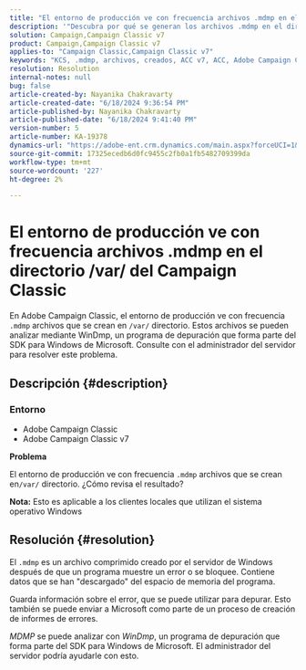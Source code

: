 ```yaml
---
title: "El entorno de producción ve con frecuencia archivos .mdmp en el directorio /var/ del Campaign Classic"
description: '"Descubra por qué se generan los archivos .mdmp en el directorio /var de Adobe Campaign Classic. Consulte esto con el administrador del servidor".'
solution: Campaign,Campaign Classic v7
product: Campaign,Campaign Classic v7
applies-to: "Campaign Classic,Campaign Classic v7"
keywords: "KCS, .mdmp, archivos, creados, ACC v7, ACC, Adobe Campaign Classic, Adobe Campaign Classic v7, preguntas frecuentes"
resolution: Resolution
internal-notes: null
bug: false
article-created-by: Nayanika Chakravarty
article-created-date: "6/18/2024 9:36:54 PM"
article-published-by: Nayanika Chakravarty
article-published-date: "6/18/2024 9:41:40 PM"
version-number: 5
article-number: KA-19378
dynamics-url: "https://adobe-ent.crm.dynamics.com/main.aspx?forceUCI=1&pagetype=entityrecord&etn=knowledgearticle&id=e082efdf-ba2d-ef11-840a-000d3a5b439f"
source-git-commit: 17325ecedb6d0fc9455c2fb0a1fb5482709399da
workflow-type: tm+mt
source-wordcount: '227'
ht-degree: 2%

---
```


# El entorno de producción ve con frecuencia archivos .mdmp en el directorio /var/ del Campaign Classic


En Adobe Campaign Classic, el entorno de producción ve con frecuencia `.mdmp` archivos que se crean en `/var/` directorio. Estos archivos se pueden analizar mediante WinDmp, un programa de depuración que forma parte del SDK para Windows de Microsoft. Consulte con el administrador del servidor para resolver este problema.

## Descripción {#description}


### <b>Entorno</b>

- Adobe Campaign Classic
- Adobe Campaign Classic v7


<b>Problema</b>

El entorno de producción ve con frecuencia `.mdmp` archivos que se crean en`/var/` directorio. ¿Cómo revisa el resultado?

<b>Nota:</b> Esto es aplicable a los clientes locales que utilizan el sistema operativo Windows


## Resolución {#resolution}


El `.mdmp` es un archivo comprimido creado por el servidor de Windows después de que un programa muestre un error o se bloquee. Contiene datos que se han &quot;descargado&quot; del espacio de memoria del programa.

Guarda información sobre el error, que se puede utilizar para depurar. Esto también se puede enviar a Microsoft como parte de un proceso de creación de informes de errores.

*MDMP* se puede analizar con *WinDmp*, un programa de depuración que forma parte del SDK para Windows de Microsoft. El administrador del servidor podría ayudarle con esto.
